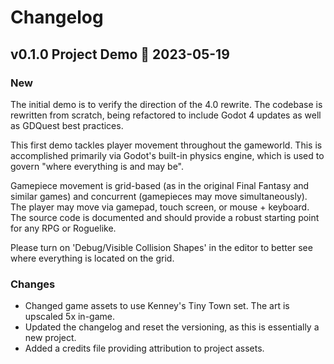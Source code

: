 # Changelog

## v0.1.0 Project Demo 🏃 2023-05-19

### New

The initial demo is to verify the direction of the 4.0 rewrite. The codebase is rewritten from scratch, being refactored to include Godot 4 updates as well as GDQuest best practices. 

This first demo tackles player movement throughout the gameworld. This is accomplished primarily via Godot's built-in physics engine, which is used to govern "where everything is and may be". 

Gamepiece movement is grid-based (as in the original Final Fantasy and similar games) and concurrent (gamepieces may move simultaneously). The player may move via gamepad, touch screen, or mouse + keyboard. The source code is documented and should provide a robust starting point for any RPG or Roguelike.

Please turn on 'Debug/Visible Collision Shapes' in the editor to better see where everything is located on the grid.

### Changes

- Changed game assets to use Kenney's Tiny Town set. The art is upscaled 5x in-game.
- Updated the changelog and reset the versioning, as this is essentially a new project.
- Added a credits file providing attribution to project assets.
